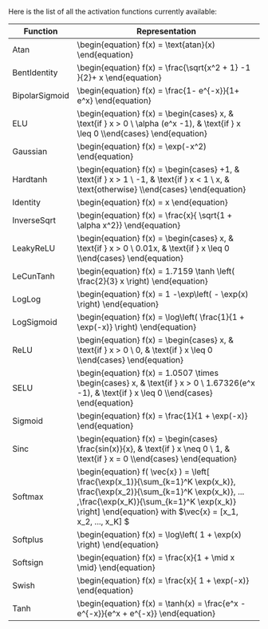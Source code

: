 Here is the list of all the activation functions currently available:

| Function 		 |   Representation |
|----------------|------------------|
| Atan           |	\begin{equation} f(x) = \text{atan}(x) \end{equation}				|  
| BentIdentity   |	\begin{equation} f(x) = \frac{\sqrt{x^2 + 1} -1 }{2}+ x \end{equation}			|          
| BipolarSigmoid |	\begin{equation} f(x) = \frac{1- e^{-x}}{1+ e^x}	\end{equation}		|            
| ELU            |	\begin{equation} f(x) = \begin{cases} x, & \text{if } x > 0 \\ \alpha (e^x -1), & \text{if } x \leq 0 \\\end{cases} \end{equation}|  
| Gaussian       |	\begin{equation} f(x) = \exp(-x^2)	\end{equation}		|        
| Hardtanh       |	\begin{equation} f(x) = \begin{cases} +1, & \text{if } x > 1 \\ -1, & \text{if } x < 1 \\ x, & \text{otherwise}  \\\end{cases} \end{equation}	| 
| Identity       |	\begin{equation} f(x) = x	\end{equation}		|        
| InverseSqrt    |	\begin{equation} f(x) = \frac{x}{ \sqrt{1 + \alpha x^2}}	\end{equation}		|          
| LeakyReLU      |	\begin{equation} f(x) = \begin{cases} x, & \text{if } x > 0 \\ 0.01x, & \text{if } x \leq 0 \\\end{cases} \end{equation}|   
| LeCunTanh      |	\begin{equation} f(x) = 1.7159 \tanh \left( \frac{2}{3} x \right)	\end{equation}		|       
| LogLog         |	\begin{equation} f(x) = 1 -\exp\left( - \exp(x) \right)	\end{equation}		|     
| LogSigmoid     |	\begin{equation} f(x) = \log\left(  \frac{1}{1 + \exp(-x)} \right) \end{equation}		|         
| ReLU           |	\begin{equation} f(x) = \begin{cases} x, & \text{if } x > 0 \\ 0, & \text{if } x \leq 0 \\\end{cases} \end{equation}|   
| SELU           |	\begin{equation} f(x) = 1.0507 \times \begin{cases} x, & \text{if } x > 0 \\ 1.67326(e^x -1), & \text{if } x \leq 0 \\\end{cases} \end{equation}| 
| Sigmoid        |	\begin{equation} f(x) = \frac{1}{1 + \exp(-x)}  \end{equation}		|     
| Sinc           |	\begin{equation} f(x) = \begin{cases} \frac{sin(x)}{x}, & \text{if } x \neq 0 \\ 1, & \text{if } x = 0 \\\end{cases} \end{equation}| 
| Softmax        |	\begin{equation} f( \vec{x} ) = \left[ \frac{\exp(x_1)}{\sum_{k=1}^K \exp(x_k)}, \frac{\exp(x_2)}{\sum_{k=1}^K \exp(x_k)}, ... ,\frac{\exp(x_K)}{\sum_{k=1}^K \exp(x_k)} \right] \end{equation}	with $\vec{x} = [x_1, x_2, ..., x_K] $	|   
| Softplus       |	\begin{equation} f(x) = \log\left( 1 + \exp(x) \right) \end{equation}		|         
| Softsign       |	\begin{equation} f(x) = \frac{x}{1 + \mid x \mid} \end{equation}		|       
| Swish          |	\begin{equation} f(x) =  \frac{x}{ 1 + \exp(-x)}  \end{equation}| 
| Tanh           |	\begin{equation} f(x) = \tanh(x) = \frac{e^x - e^{-x}}{e^x + e^{-x}} \end{equation}				|   


